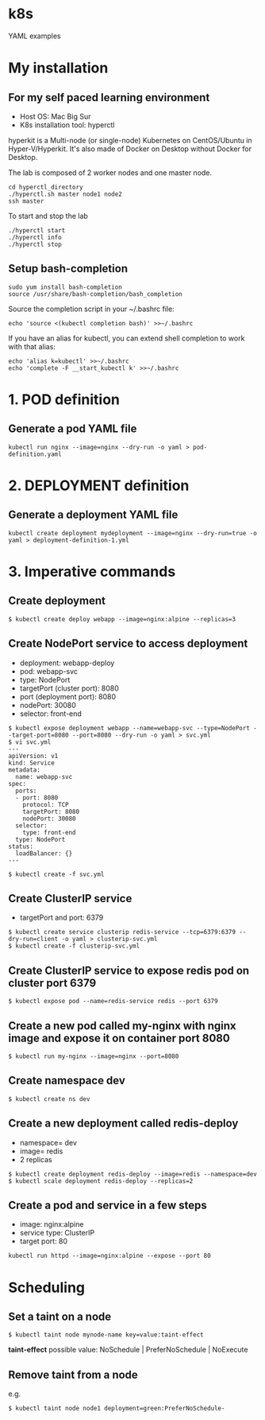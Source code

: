 # k8s
YAML examples



# My installation 
## For my self paced learning environment
- Host OS: Mac Big Sur
- K8s installation tool: hyperctl 

hyperkit is a Multi-node (or single-node) Kubernetes on CentOS/Ubuntu in Hyper-V/Hyperkit. It's also made of Docker on Desktop without Docker for Desktop.

The lab is composed of 2 worker nodes and one master node. 

```
cd hyperctl_directory
./hyperctl.sh master node1 node2
ssh master
```
To start and stop the lab

```
./hyperctl start
./hyperctl info
./hyperctl stop
```

## Setup bash-completion 
```
sudo yum install bash-completion
source /usr/share/bash-completion/bash_completion
```

 Source the completion script in your ~/.bashrc file:

```
echo 'source <(kubectl completion bash)' >>~/.bashrc
```

If you have an alias for kubectl, you can extend shell completion to work with that alias:

```
echo 'alias k=kubectl' >>~/.bashrc
echo 'complete -F __start_kubectl k' >>~/.bashrc
```

# 1. POD definition
## Generate a pod YAML file
```kubectl run nginx --image=nginx --dry-run -o yaml > pod-definition.yaml```


# 2. DEPLOYMENT definition
## Generate a deployment YAML file 
```
kubectl create deployment mydeployment --image=nginx --dry-run=true -o yaml > deployment-definition-1.yml
```

# 3. Imperative commands
## Create deployment
```
$ kubectl create deploy webapp --image=nginx:alpine --replicas=3
```
## Create NodePort service to access deployment

- deployment: webapp-deploy
- pod: webapp-svc
- type: NodePort
- targetPort (cluster port): 8080
- port (deployment port): 8080
- nodePort: 30080
- selector: front-end 
```
$ kubectl expose deployment webapp --name=webapp-svc --type=NodePort --target-port=8080 --port=8080 --dry-run -o yaml > svc.yml
$ vi svc.yml
---
apiVersion: v1
kind: Service
metadata:
  name: webapp-svc
spec:
  ports:
  - port: 8080
    protocol: TCP
    targetPort: 8080
    nodePort: 30080
  selector:
    type: front-end
  type: NodePort
status:
  loadBalancer: {}
---

$ kubectl create -f svc.yml

```

## Create ClusterIP service
- targetPort and port: 6379
```
$ kubectl create service clusterip redis-service --tcp=6379:6379 --dry-run=client -o yaml > clusterip-svc.yml
$ kubectl create -f clusterip-svc.yml
```


## Create ClusterIP service to expose redis pod on cluster port 6379

```
$ kubectl expose pod --name=redis-service redis --port 6379
```

## Create a new pod called my-nginx with nginx image and expose it on container port 8080
```
$ kubectl run my-nginx --image=nginx --port=8080
```
## Create namespace dev
```
$ kubectl create ns dev
```

## Create a new deployment called redis-deploy

- namespace= dev 
- image= redis
- 2 replicas
```
$ kubectl create deployment redis-deploy --image=redis --namespace=dev 
$ kubectl scale deployment redis-deploy --replicas=2
```

## Create a pod and service in a few steps

- image: nginx:alpine 
- service type: ClusterIP
- target port: 80

```
kubectl run httpd --image=nginx:alpine --expose --port 80
```


# Scheduling
## Set a taint on a node
```
$ kubectl taint node mynode-name key=value:taint-effect
``` 
**taint-effect** possible value: NoSchedule | PreferNoSchedule | NoExecute

## Remove taint from a node
e.g.
```
$ kubectl taint node node1 deployment=green:PreferNoSchedule-
```

